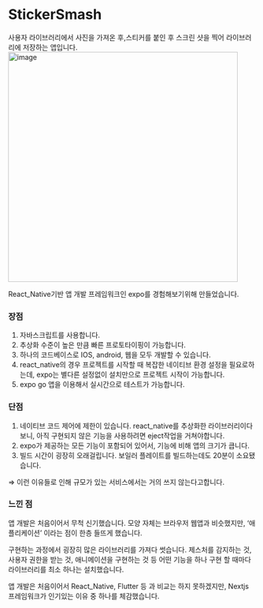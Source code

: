# 

# StickerSmash

사용자 라이브러리에서 사진을 가져온 후,스티커를 붙인 후 스크린 샷을 찍어 라이브러리에 저장하는 앱입니다. 
<img width="466" alt="image" src="https://github.com/user-attachments/assets/d7c8d64a-929f-4579-87f1-50afd7e35b81">

React_Native기반 앱 개발 프레임워크인 expo를 경험해보기위해 만들었습니다. 

### 장점

1. 자바스크립트를 사용합니다. 
2. 추상화 수준이 높은 만큼 빠른 프로토타이핑이 가능합니다.
3. 하나의 코드베이스로 IOS, android, 웹을 모두 개발할 수 있습니다. 
4. react_native의 경우 프로젝트를 시작할 때 복잡한 네이티브 환경 설정을 필요로하는데, expo는 별다른 설정없이 설치만으로 프로젝트 시작이 가능합니다. 
5. expo go 앱을 이용해서 실시간으로 테스트가 가능합니다. 

### 단점

1. 네이티브 코드 제어에 제한이 있습니다. react_native를 추상화한 라이브러리이다보니, 아직 구현되지 않은 기능을 사용하려면 eject작업을 거쳐야합니다. 
2. expo가 제공하는 모든 기능이 포함되어 있어서, 기능에 비해 앱의 크기가 큽니다. 
3. 빌드 시간이 굉장히 오래걸립니다. 보일러 플레이트를 빌드하는데도 20분이 소요됐습니다. 

⇒ 이런 이유들로 인해 규모가 있는 서비스에서는 거의 쓰지 않는다고합니다. 

### 느낀 점

앱 개발은 처음이어서 무척 신기했습니다. 모양 자체는 브라우저 웹앱과 비슷했지만, ‘애플리케이션’ 이라는 점이 한층 들뜨게 했습니다. 

구현하는 과정에서 굉장히 많은 라이브러리를 가져다 썻습니다. 제스처를 감지하는 것, 사용자 권한을 받는 것, 애니메이션을 구현하는 것 등 어떤 기능을 하나 구현 할 때마다 라이브러리를 최소 하나는 설치했습니다. 

앱 개발은 처음이어서 React_Native, Flutter 등 과 비교는 하지 못하겠지만, Nextjs 프레임워크가 인기있는 이유 중 하나를 체감했습니다.
